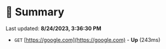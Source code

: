 # 📖 Summary
Last updated: **8/24/2023, 3:36:30 PM**

- `GET` [https://google.com](https://google.com) - **Up** (243ms)
